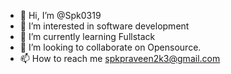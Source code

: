 - 👋 Hi, I’m @Spk0319
- 👀 I’m interested in software development
- 🌱 I’m currently learning Fullstack
- 💞️ I’m looking to collaborate on Opensource.
- 📫 How to reach me spkpraveen2k3@gmail.com

<!---
--->
